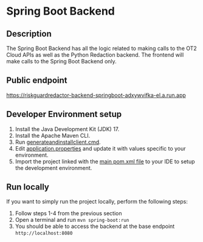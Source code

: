 # Spring Boot Backend

## Description

The Spring Boot Backend has all the logic related to making calls to the OT2 Cloud APIs as well as the Python Redaction backend. The frontend will make calls to the Spring Boot Backend only.

## Public endpoint

https://riskguardredactor-backend-springboot-adxywvifka-el.a.run.app

## Developer Environment setup

1. Install the Java Development Kit (JDK) 17.
2. Install the Apache Maven CLI.
3. Run [generateandinstallclient.cmd](./generateandinstallclient.cmd).
4. Edit [application.properties](./src/main/resources/application.properties) and update it with values specific to your environment.
5. Import the project linked with the [main pom.xml file](./pom.xml) to your IDE to setup the development environment.

## Run locally

If you want to simply run the project locally, perform the following steps:

1. Follow steps 1-4 from the previous section
2. Open a terminal and run `mvn spring-boot:run`
3. You should be able to access the backend at the base endpoint `http://localhost:8080`
